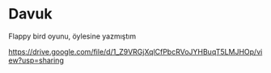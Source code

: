 # Davuk
Flappy bird oyunu, öylesine yazmıştım

https://drive.google.com/file/d/1_Z9VRGjXqlCfPbcRVoJYHBuqT5LMJHOp/view?usp=sharing
